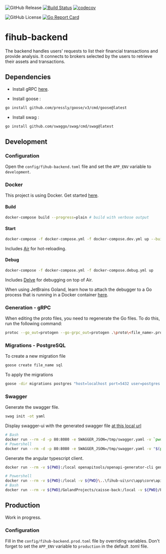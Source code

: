 ![GitHub Release](https://img.shields.io/github/v/release/zapharaos/fihub-backend)
<a href="https://github.com/go-goyave/goyave/actions"><img src="https://github.com/go-goyave/goyave/workflows/CI/badge.svg" alt="Build Status"/></a>
[![codecov](https://codecov.io/gh/Zapharaos/fihub-backend/graph/badge.svg?token=BL7YP0GTK9)](https://codecov.io/gh/Zapharaos/fihub-backend)

![GitHub License](https://img.shields.io/github/license/zapharaos/fihub-backend)
[![Go Report Card](https://goreportcard.com/badge/github.com/Zapharaos/fihub-backend)](https://goreportcard.com/report/github.com/Zapharaos/fihub-backend)

# fihub-backend

The backend handles users' requests to list their financial transactions and provide analysis. It connects to brokers selected by the users to retrieve their assets and transactions.

## Dependencies

- Install gRPC [here](https://grpc.io/docs/languages/go/quickstart/).

- Install goose :
```bash
go install github.com/pressly/goose/v3/cmd/goose@latest
```

- Install swag :
```bash
go install github.com/swaggo/swag/cmd/swag@latest
```

## Development

### Configuration

Open the `config/fihub-backend.toml` file and set the `APP_ENV` variable to `development`.

### Docker

This project is using Docker. Get started [here](https://www.docker.com/get-started).

#### Build

```bash
docker-compose build --progress=plain # build with verbose output
```

#### Start

```bash
docker-compose -f docker-compose.yml -f docker-compose.dev.yml up --build
```

Includes [Air](https://github.com/air-verse/air) for hot-reloading.

#### Debug
```bash
docker-compose -f docker-compose.yml -f docker-compose.debug.yml up
```

Includes [Delve](https://github.com/go-delve/delve) for debugging on top of Air.

When using JetBrains Goland, learn how to attach the debugger to a Go process that is running in a Docker container [here](https://www.jetbrains.com/help/go/attach-to-running-go-processes-with-debugger.html#attach-to-a-process-in-the-docker-container).

### Generation - gRPC

When editing the proto files, you need to regenerate the Go files. To do this, run the following command:

```bash
protoc --go_out=protogen --go-grpc_out=protogen .\proto\<file_name>.proto
```

### Migrations - PostgreSQL

To create a new migration file
```bash
goose create file_name sql
```

To apply the migrations
```bash
goose -dir migrations postgres "host=localhost port=5432 user=postgres password=postgres dbname=fihub sslmode=disable" up
```

### Swagger

Generate the swagger file.

```bash
swag init -ot yaml
```

Display swagger-ui with the generated swagger file [at this local url](http://localhost:80/)

```bash
# Bash
docker run --rm -d -p 80:8080 -e SWAGGER_JSON=/tmp/swagger.yaml -v `pwd`/docs:/tmp swaggerapi/swagger-ui
# Powershell
docker run --rm -d -p 80:8080 -e SWAGGER_JSON=/tmp/swagger.yaml -v "$(pwd)/docs:/tmp" swaggerapi/swagger-ui
```

Generate the angular typescript client.

```bash
docker run --rm -v ${PWD}:/local openapitools/openapi-generator-cli generate -i /local/docs/swagger.yaml -g typescript-angular -o /local/docs/angular

# Powershell
docker run --rm -v ${PWD}:/local -v ${PWD}\..\fihub-ui\src\app\core\api:/local2 openapitools/openapi-generator-cli generate -i /local/docs/swagger.yaml -g typescript-angular -o /local2 
# Bash
docker run --rm -v ${PWD}/GolandProjects/caisse-back:/local -v ${PWD}/PhpstormProjects/caisse-front/src/app/core/api:/local2 openapitools/openapi-generator-cli generate -i /local/docs/swagger.yaml -g typescript-angular -o /local2
```

## Production

Work in progress.

### Configuration

Fill in the `config/fihub-backend.prod.toml` file by overriding variables. Don't forget to set the `APP_ENV` variable to `production` in the default .toml file.